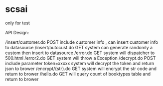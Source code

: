# scsai
only for test

API Design:

/insert/customer.do     POST   include customer info , can insert customer info to datasource
/insert/autocust.do  GET   system can generate randomly a custom then insert to datasource
/error.do     GET    system will dispatcher to 500.html
/error2.do   GET  	  system will throw a Exception
/decrypt.do    POST   include parameter token=xxxxx     system will decrypt the token  and return json to brower
/encrypt/{str}.do    GET   system will encrypt the str code and return to brower
/hello.do     GET   will query count of booktypes table and return to brower
